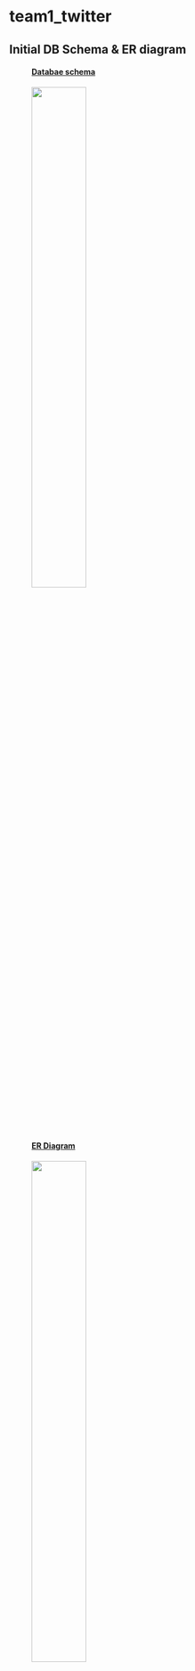 # team1_twitter

<h2>Initial DB Schema & ER diagram</h2>
<figure class="half">  
  <a href="link"><h4>Databae schema</h4><img src="https://github.com/heewon5602/twitter_db/assets/112792949/285be270-4460-474d-b926-e4a2a77ddcdc" width="48%"></a>  
  <a href="link"><h4>ER Diagram</h4><img src="https://github.com/heewon5602/twitter_db/assets/112792949/152905a2-4bb7-455d-a25e-c178a6c40adc" width="48%"></a>  
</figure>

<h2>Final DB Schema</h2>
<img alt="image" src="https://github.com/heewon5602/team1_twitter/assets/112792949/c577d5cc-2f38-4b02-a014-fc1d64a6f8b1"  width="50%" >

<h2>Functions</h2>
<h4>LogIn/SignIn</h4>
<figure class="half">  
  <a href="link"><img src="https://github.com/heewon5602/team1_twitter/assets/112792949/265320e5-ee0e-4c30-b71c-8d0382648fb1" width="32%"></a>  
  <a href="link"><img src="https://github.com/heewon5602/team1_twitter/assets/112792949/b7a94147-cb89-40a7-a688-bdc4a400568f" width="32%"></a>  
</figure>


<h4>Tweet</h4>
<figure class="half">  
  <a href="link"><img src="https://github.com/heewon5602/team1_twitter/assets/112792949/9e90cf89-3b03-4650-a0a1-6b6a71e22692" width="32%"></a>  
  <a href="link"><img src="https://github.com/heewon5602/team1_twitter/assets/112792949/eb60a09e-aa19-4c45-8e1c-9f9a6ce19a0d" width="32%"></a>  
</figure>


<h4>Comment</h4>
<figure class="half">  
  <a href="link"><img src="https://github.com/heewon5602/team1_twitter/assets/112792949/90211a21-a1b3-4518-a4b4-84f62d0f9509" width="32%"></a>  
  <a href="link"><img src="https://github.com/heewon5602/team1_twitter/assets/112792949/c22a8afc-6931-4896-85bb-8adbcef4a16d" width="32%"></a>  
  <a href="link"><img src="https://github.com/heewon5602/team1_twitter/assets/112792949/52b25d13-8118-4249-8104-5fb0a64c843a" width="32%"></a> 
</figure>


<h4>Like (tweet or comment)</h4>
<img width="32%" alt="image" src="https://github.com/heewon5602/team1_twitter/assets/112792949/65793186-e1d3-4405-ac6d-28cb4532b763">


<h4>Profile</h4>
<img width="32%" alt="image" src="https://github.com/heewon5602/team1_twitter/assets/112792949/69f1f8ec-54a2-46cd-82c4-6354503be59d" width="32%>


<h4>Following/Follows</h4>
<img width="897" alt="image" src="https://github.com/heewon5602/team1_twitter/assets/112792949/ec63031e-4602-4d95-b810-cd238f4f798f">


<h4>Change Password</h4>
<img width="32%" alt="image" src="https://github.com/heewon5602/team1_twitter/assets/112792949/9f5c8290-8053-427a-b4d0-88138261554a">








